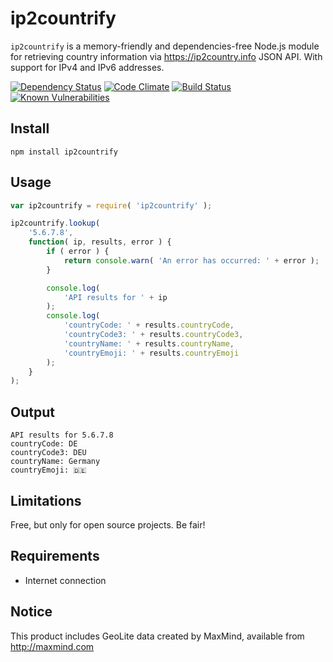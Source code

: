ip2countrify
============

`ip2countrify` is a memory-friendly and dependencies-free Node.js module for retrieving country information via https://ip2country.info JSON API. With support for IPv4 and IPv6 addresses.


[![Dependency Status](https://david-dm.org/sergejmueller/ip2countrify.svg)](https://david-dm.org/sergejmueller/ip2countrify)
[![Code Climate](https://codeclimate.com/github/sergejmueller/ip2countrify/badges/gpa.svg)](https://codeclimate.com/github/sergejmueller/ip2countrify)
[![Build Status](https://travis-ci.org/sergejmueller/ip2countrify.svg?branch=master)](https://travis-ci.org/sergejmueller/ip2countrify)
[![Known Vulnerabilities](https://snyk.io/test/github/sergejmueller/ip2countrify/badge.svg)](https://snyk.io/test/github/sergejmueller/ip2countrify)


Install
-----

```
npm install ip2countrify
```


Usage
-----

```javascript
var ip2countrify = require( 'ip2countrify' );

ip2countrify.lookup(
    '5.6.7.8',
    function( ip, results, error ) {
        if ( error ) {
            return console.warn( 'An error has occurred: ' + error );
        }

        console.log(
            'API results for ' + ip
        );
        console.log(
            'countryCode: ' + results.countryCode,
            'countryCode3: ' + results.countryCode3,
            'countryName: ' + results.countryName,
            'countryEmoji: ' + results.countryEmoji
        );
    }
);
```

Output
------
```
API results for 5.6.7.8
countryCode: DE
countryCode3: DEU
countryName: Germany
countryEmoji: 🇩🇪
```


Limitations
-----
Free, but only for open source projects. Be fair!


Requirements
-----
* Internet connection


Notice
-----
This product includes GeoLite data created by MaxMind, available from http://maxmind.com
